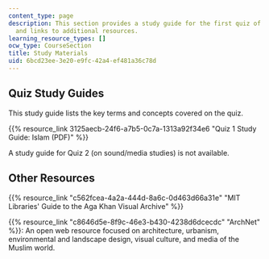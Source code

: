 ```yaml
---
content_type: page
description: This section provides a study guide for the first quiz of the course
  and links to additional resources.
learning_resource_types: []
ocw_type: CourseSection
title: Study Materials
uid: 6bcd23ee-3e20-e9fc-42a4-ef481a36c78d
---
```


Quiz Study Guides
-----------------

This study guide lists the key terms and concepts covered on the quiz.

{{% resource_link 3125aecb-24f6-a7b5-0c7a-1313a92f34e6 "Quiz 1 Study Guide: Islam (PDF)" %}}

A study guide for Quiz 2 (on sound/media studies) is not available.

Other Resources
---------------

{{% resource_link "c562fcea-4a2a-444d-8a6c-0d463d66a31e" "MIT Libraries' Guide to the Aga Khan Visual Archive" %}}

{{% resource_link "c8646d5e-8f9c-46e3-b430-4238d6dcecdc" "ArchNet" %}}: An open web resource focused on architecture, urbanism, environmental and landscape design, visual culture, and media of the Muslim world.
